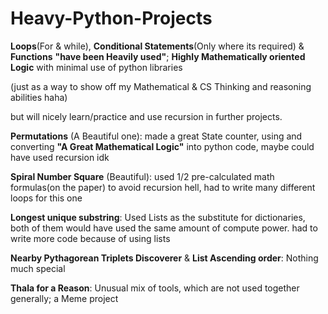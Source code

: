 # Heavy-Python-Projects
**Loops**(For & while), **Conditional Statements**(Only where its required) & **Functions** **"**have been Heavily used**"**; 
**Highly Mathematically oriented Logic** with minimal use of python libraries 

(just as a way to show off my Mathematical & CS Thinking and reasoning abilities haha)

but will nicely learn/practice and use recursion in further projects.



**Permutations** (A Beautiful one):
made a great State counter, using and converting **"A Great Mathematical Logic"** into python code, maybe could have used recursion idk

**Spiral Number Square**  (Beautiful):
used 1/2 pre-calculated math formulas(on the paper) to avoid recursion hell, had to write many different loops for this one

**Longest unique substring**:
Used Lists as the substitute for dictionaries, both of them would have used the same amount of compute power.  had to write more code because of using lists

**Nearby Pythagorean Triplets Discoverer** & **List Ascending order**:
Nothing much special

**Thala for a Reason**:
Unusual mix of tools, which are not used together generally; a Meme project
